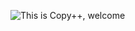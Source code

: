 ![This is Copy++, welcome](https://pimp-my-readme.webapp.io/pimp-my-readme/wavy-banner?subtitle=welcome&title=This%20is%20Copy%2B%2B)
